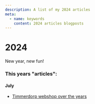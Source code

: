 ```yaml
---
description: A list of my 2024 articles
meta:
  - name: keywords
    content: 2024 articles blogposts
---
```


# 2024

New year, new fun!

### This years "articles":

#### July
- [Timmerdorp webshop over the years](./07-02-timmerdorp-ticket-shop.md)

